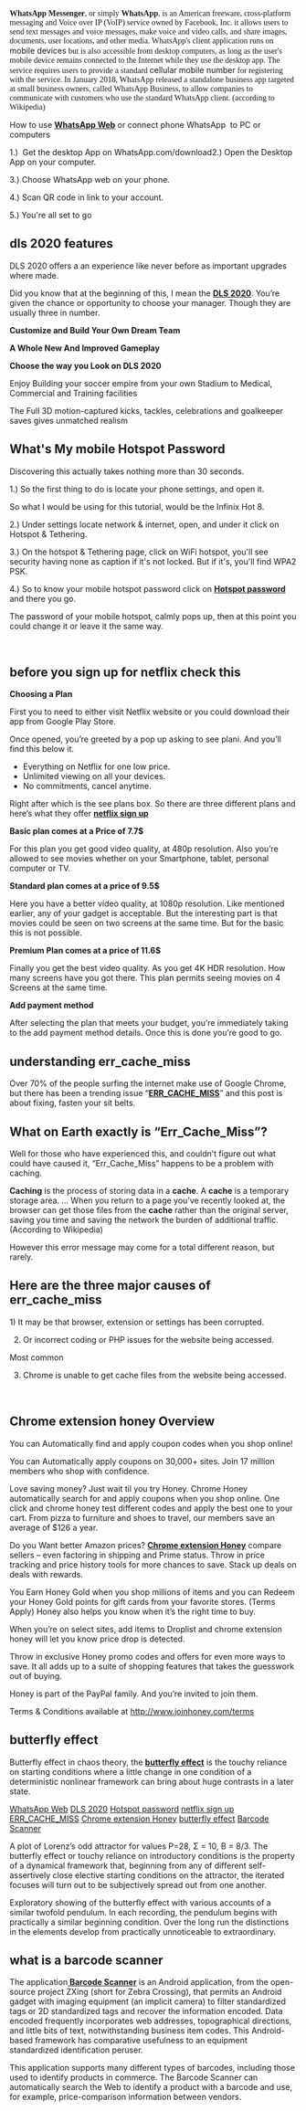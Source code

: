 <p class="_2zmy"><span style="font-family: georgia, palatino;"><b>WhatsApp Messenger</b>, or simply <b>WhatsApp</b>, is an American freeware, cross-platform messaging and Voice over IP (VoIP) service owned by Facebook, Inc.</span><span style="font-family: georgia, palatino;"> it allows users to send text messages and voice messages, make voice and video calls, and share images, documents, user locations, and other media. WhatsApp's client application runs on </span>mobile devices<span style="font-family: georgia, palatino;"> but is also accessible from desktop computers, as long as the user's mobile device remains connected to the Internet while they use the desktop app.</span><span style="font-family: georgia, palatino;"> The service requires users to provide a standard </span>cellular<span style="font-family: georgia, palatino;"> </span>mobile number<span style="font-family: georgia, palatino;"> for registering with the service.</span><span style="font-family: georgia, palatino;"> In January 2018, WhatsApp released a standalone business app targeted at small business owners, called WhatsApp Business, to allow companies to communicate with customers who use the standard WhatsApp client. (according to Wikipedia)</span></p>
<span style="font-weight: 400;">How to use <strong><a href="https://geniusspecs.com/2021/02/11/whatsapp-web/">WhatsApp Web</a></strong> or connect phone WhatsApp  to PC or computers</span>

<span style="font-weight: 400;">1.)  Get the desktop App on WhatsApp.com/download2.) Open the Desktop App on your computer.</span>

<span style="font-weight: 400;">3.) Choose WhatsApp web on your phone.</span>

<span style="font-weight: 400;">4.) Scan QR code in link to your account.</span>

<span style="font-weight: 400;">5.) You're all set to go</span>
<h2>dls 2020 features</h2>
DLS 2020 offers a an experience like never before as important upgrades where made.

Did you know that at the beginning of this, I mean the <strong><a href="https://geniusspecs.com/2020/11/03/dls-2020/">DLS 2020</a></strong>. You’re given the chance or opportunity to choose your manager. Though they are usually three in number.

<strong>Customize and Build Your Own Dream Team</strong>

<strong>A Whole New And Improved Gameplay</strong>

<strong>Choose the way you Look on DLS 2020</strong>

Enjoy Building your soccer empire from your own Stadium to Medical, Commercial and Training facilities

The Full 3D motion-captured kicks, tackles, celebrations and goalkeeper saves gives unmatched realism
<h2>What's My mobile Hotspot Password</h2>
Discovering this actually takes nothing more than 30 seconds.

1.) So the first thing to do is locate your phone settings, and open it.

So what I would be using for this tutorial, would be the Infinix Hot 8.

2.) Under settings locate network &amp; internet, open, and under it click on Hotspot &amp; Tethering.

3.) On the hotspot &amp; Tethering page, click on WiFi hotspot, you'll see security having none as caption if it's not locked. But if it's, you'll find WPA2 PSK.

4.) So to know your mobile hotspot password click on <strong><a href="https://geniusspecs.com/2021/01/18/hotspot-password-how-to-know-mine-for-mobiles-or-android-devices/">Hotspot password</a></strong> and there you go.

The password of your mobile hotspot, calmly pops up, then at this point you could change it or leave it the same way.

&nbsp;
<h2>before you sign up for netflix check this</h2>
<strong>Choosing a Plan</strong>

First you to need to either visit Netflix website or you could download their app from Google Play Store.

Once opened, you’re greeted by a pop up asking to see plani. And you’ll find this below it.
<ul>
 	<li>Everything on Netflix for one low price.</li>
 	<li>Unlimited viewing on all your devices.</li>
 	<li>No commitments, cancel anytime.</li>
</ul>
Right after which is the see plans box. So there are three different plans and here’s what they offer <strong><a href="https://geniusspecs.com/2020/12/30/netflix-sign-up/">netflix sign up</a></strong>

<strong>Basic plan comes at a Price of 7.7$</strong>

For this plan you get good video quality, at 480p resolution. Also you’re allowed to see movies whether on your Smartphone, tablet, personal computer or TV.

<strong>Standard plan comes at a price of 9.5$</strong>

Here you have a better video quality, at 1080p resolution. Like mentioned earlier, any of your gadget is acceptable. But the interesting part is that movies could be seen on two screens at the same time. But for the basic this is not possible.

<strong>Premium Plan comes at a price of 11.6$</strong>

Finally you get the best video quality. As you get 4K HDR resolution. How many screens have you got there. This plan permits seeing movies on 4 Screens at the same time.

<strong>Add payment method</strong>

After selecting the plan that meets your budget, you’re immediately taking to the add payment method details. Once this is done you’re good to go.
<h2>understanding err_cache_miss</h2>
Over 70% of the people surfing the internet make use of Google Chrome, but there has been a trending issue “<strong><a href="https://geniusspecs.com/2020/12/19/err-cache-miss/">ERR_CACHE_MISS</a></strong>” and this post is about fixing, fasten your sit belts.
<h2>What on Earth exactly is “Err_Cache_Miss”?</h2>
Well for those who have experienced this, and couldn’t figure out what could have caused it, “Err_Cache_Miss” happens to be a problem with caching.

<b>Caching</b> is the process of storing data in a <b>cache</b>. A <b>cache</b> is a temporary storage area. … When you return to a page you’ve recently looked at, the browser can get those files from the <b>cache</b> rather than the original server, saving you time and saving the network the burden of additional traffic.(According to Wikipedia)

However this error message may come for a total different reason, but rarely.
<h2>Here are the three major causes of err_cache_miss</h2>
1) It may be that browser, extension or settings has been corrupted.

2) Or incorrect coding or PHP issues for the website being accessed.

Most common

3) Chrome is unable to get cache files from the website being accessed.

&nbsp;
<h2><strong>Chrome extension honey Overview</strong></h2>
You can Automatically find and apply coupon codes when you shop online!

You can Automatically apply coupons on 30,000+ sites. Join 17 million members who shop with confidence.

Love saving money? Just wait til you try Honey. Chrome Honey automatically search for and apply coupons when you shop online. One click and chrome honey test different codes and apply the best one to your cart. From pizza to furniture and shoes to travel, our members save an average of $126 a year.

Do you Want better Amazon prices? <strong><a href="https://geniusspecs.com/2020/10/28/chrome-extension-honey/">Chrome extension Honey</a></strong> compare sellers – even factoring in shipping and Prime status. Throw in price tracking and price history tools for more chances to save. Stack up deals on deals with rewards.

You Earn Honey Gold when you shop millions of items and you can Redeem your Honey Gold points for gift cards from your favorite stores. (Terms Apply) Honey also helps you know when it’s the right time to buy.

When you’re on select sites, add items to Droplist and chrome extension honey will let you know price drop is detected.

Throw in exclusive Honey promo codes and offers for even more ways to save. It all adds up to a suite of shopping features that takes the guesswork out of buying.

Honey is part of the PayPal family. And you’re invited to join them.

Terms &amp; Conditions available at http://www.joinhoney.com/terms
<h2>butterfly effect</h2>
Butterfly effect in chaos theory, the <strong><a href="https://geniusspecs.com/2021/02/10/butterfly-effect-all-you-need-know/">butterfly effect</a></strong> is the touchy reliance on starting conditions where a little change in one condition of a deterministic nonlinear framework can bring about huge contrasts in a later state.

<a href="https://geniusspecs.com/2021/02/11/whatsapp-web/">WhatsApp Web</a>
<a href="https://geniusspecs.com/2020/11/03/dls-2020/">DLS 2020</a>
<a href="https://geniusspecs.com/2021/01/18/hotspot-password-how-to-know-mine-for-mobiles-or-android-devices/">Hotspot password</a>
<a href="https://geniusspecs.com/2020/12/30/netflix-sign-up/">netflix sign up</a>
<a href="https://geniusspecs.com/2020/12/19/err-cache-miss/">ERR_CACHE_MISS</a>
<a href="https://geniusspecs.com/2020/10/28/chrome-extension-honey/">Chrome extension Honey</a>
<a href="https://geniusspecs.com/2021/02/10/butterfly-effect-all-you-need-know/">butterfly effect</a>
<a href="https://geniusspecs.com/2021/02/10/barcode-scanner-everything-you-need-know/"> Barcode Scanner</a>

A plot of Lorenz’s odd attractor for values Ρ=28, Σ = 10, Β = 8/3. The butterfly effect or touchy reliance on introductory conditions is the property of a dynamical framework that, beginning from any of different self-assertively close elective starting conditions on the attractor, the iterated focuses will turn out to be subjectively spread out from one another.

Exploratory showing of the butterfly effect with various accounts of a similar twofold pendulum. In each recording, the pendulum begins with practically a similar beginning condition. Over the long run the distinctions in the elements develop from practically unnoticeable to extraordinary.
<h2>what is a barcode scanner</h2>
The application<strong><a href="https://geniusspecs.com/2021/02/10/barcode-scanner-everything-you-need-know/"> Barcode Scanner</a></strong> is an Android application, from the open-source project ZXing (short for Zebra Crossing), that permits an Android gadget with imaging equipment (an implicit camera) to filter standardized tags or 2D standardized tags and recover the information encoded. Data encoded frequently incorporates web addresses, topographical directions, and little bits of text, notwithstanding business item codes. This Android-based framework has comparative usefulness to an equipment standardized identification peruser.

This application supports many different types of barcodes, including those used to identify products in commerce. The Barcode Scanner can automatically search the Web to identify a product with a barcode and use, for example, price-comparison information between vendors.
